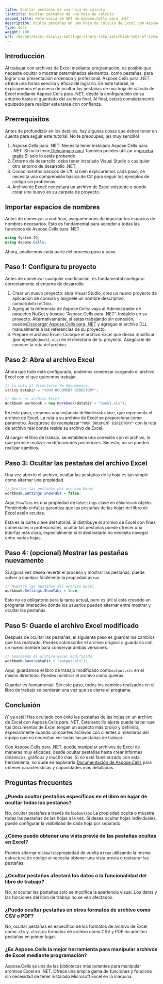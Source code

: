```yaml
---
title: Ocultar pestañas de una hoja de cálculo
linktitle: Ocultar pestañas de una hoja de cálculo
second_title: Referencia de API de Aspose.Cells para .NET
description: Oculte pestañas en una hoja de cálculo de Excel con Aspose.Cells para .NET. Aprenda a ocultar y mostrar pestañas de hojas de cálculo mediante programación en tan solo unos sencillos pasos.
type: docs
weight: 100
url: /es/net/excel-display-settings-csharp-tutorials/hide-tabs-of-spreadsheet/
---
```

## Introducción

Al trabajar con archivos de Excel mediante programación, es posible que necesite ocultar o mostrar determinados elementos, como pestañas, para lograr una presentación ordenada y profesional. Aspose.Cells para .NET ofrece una forma sencilla y eficaz de lograrlo. En este tutorial, le explicaremos el proceso de ocultar las pestañas de una hoja de cálculo de Excel mediante Aspose.Cells para .NET, desde la configuración de su entorno hasta el guardado del archivo final. Al final, estará completamente equipado para realizar esta tarea con confianza.

## Prerrequisitos

Antes de profundizar en los detalles, hay algunas cosas que debes tener en cuenta para seguir este tutorial. No te preocupes, ¡es muy sencillo!

1.  Aspose.Cells para .NET: Necesita tener instalado Aspose.Cells para .NET. Si no lo tiene,[Descárgalo aquí](https://releases.aspose.com/cells/net/) También puedes utilizar un[prueba gratis](https://releases.aspose.com/) Si solo lo estás probando.
2. Entorno de desarrollo: debe tener instalado Visual Studio o cualquier otro entorno de desarrollo .NET.
3. Conocimientos básicos de C#: si bien explicaremos cada paso, se necesita una comprensión básica de C# para seguir los ejemplos de código sin problemas.
4. Archivo de Excel: necesitará un archivo de Excel existente o puede crear uno nuevo en su carpeta de proyecto.

## Importar espacios de nombres

Antes de comenzar a codificar, asegurémonos de importar los espacios de nombres necesarios. Esto es fundamental para acceder a todas las funciones de Aspose.Cells para .NET.

```csharp
using System.IO;
using Aspose.Cells;
```

Ahora, analicemos cada parte del proceso paso a paso.

## Paso 1: Configura tu proyecto

Antes de comenzar cualquier codificación, es fundamental configurar correctamente el entorno de desarrollo.

1.  Crear un nuevo proyecto: abra Visual Studio, cree un nuevo proyecto de aplicación de consola y asígnele un nombre descriptivo, como`HideExcelTabs`.
2. Agregue la referencia de Aspose.Cells: vaya al Administrador de paquetes NuGet y busque “Aspose.Cells para .NET”. Instálelo en su proyecto.
 Alternativamente, si estás trabajando sin conexión, puedes[Descargar Aspose.Cells para .NET](https://releases.aspose.com/cells/net/) y agregue el archivo DLL manualmente a las referencias de su proyecto.
3. Prepare el archivo Excel: Coloque el archivo Excel que desea modificar (por ejemplo,`book1.xls`) en el directorio de tu proyecto. Asegúrate de conocer la ruta del archivo.

## Paso 2: Abra el archivo Excel

Ahora que todo está configurado, podemos comenzar cargando el archivo Excel con el que queremos trabajar.

```csharp
// La ruta al directorio de documentos.
string dataDir = "YOUR DOCUMENT DIRECTORY";

// Abrir el archivo Excel
Workbook workbook = new Workbook(dataDir + "book1.xls");
```

 En este paso, creamos una instancia del`Workbook` clase, que representa el archivo de Excel. La ruta a su archivo de Excel se proporciona como parámetro. Asegúrese de reemplazar`"YOUR DOCUMENT DIRECTORY"` con la ruta de archivo real donde reside su archivo de Excel.

Al cargar el libro de trabajo, se establece una conexión con el archivo, lo que permite realizar modificaciones posteriores. Sin esto, no se pueden realizar cambios.

## Paso 3: Ocultar las pestañas del archivo Excel

Una vez abierto el archivo, ocultar las pestañas de la hoja es tan simple como alternar una propiedad.

```csharp
// Ocultar las pestañas del archivo Excel
workbook.Settings.ShowTabs = false;
```

 Aquí,`ShowTabs` es una propiedad de la`Settings` clase en el`Workbook` objeto. Poniéndolo en`false` garantiza que las pestañas de las hojas del libro de Excel estén ocultas.

Esta es la parte clave del tutorial. Si distribuye el archivo de Excel con fines comerciales o profesionales, ocultar las pestañas puede ofrecer una interfaz más clara, especialmente si el destinatario no necesita navegar entre varias hojas.

## Paso 4: (opcional) Mostrar las pestañas nuevamente

 Si alguna vez desea revertir el proceso y mostrar las pestañas, puede volver a cambiar fácilmente la propiedad a`true`.

```csharp
// Muestra las pestañas del archivo Excel
workbook.Settings.ShowTabs = true;
```

Esto no es obligatorio para la tarea actual, pero es útil si está creando un programa interactivo donde los usuarios pueden alternar entre mostrar y ocultar las pestañas.

## Paso 5: Guarde el archivo Excel modificado

Después de ocultar las pestañas, el siguiente paso es guardar los cambios que has realizado. Puedes sobrescribir el archivo original o guardarlo con un nuevo nombre para conservar ambas versiones.

```csharp
// Guardando el archivo Excel modificado
workbook.Save(dataDir + "output.xls");
```

 Aquí, guardamos el libro de trabajo modificado como`output.xls` en el mismo directorio. Puedes nombrar el archivo como quieras.

Guardar es fundamental. Sin este paso, todos los cambios realizados en el libro de trabajo se perderán una vez que se cierre el programa.

## Conclusión

¡Y ya está! Has ocultado con éxito las pestañas de las hojas en un archivo de Excel con Aspose.Cells para .NET. Este sencillo ajuste puede hacer que tus documentos de Excel tengan un aspecto más prolijo y definido, especialmente cuando compartes archivos con clientes o miembros del equipo que no necesitan ver todas las pestañas de trabajo.

 Con Aspose.Cells para .NET, puede manipular archivos de Excel de maneras muy eficaces, desde ocultar pestañas hasta crear informes dinámicos, gráficos y mucho más. Si no está familiarizado con esta herramienta, no dude en explorarla.[Documentación de Aspose.Cells](https://reference.aspose.com/cells/net/) para obtener características y capacidades más detalladas.

## Preguntas frecuentes

### ¿Puedo ocultar pestañas específicas en el libro en lugar de ocultar todas las pestañas?  
 No, ocultar pestañas a través de la`ShowTabs` La propiedad oculta o muestra todas las pestañas de las hojas a la vez. Si desea ocultar hojas individuales, puede configurar la visibilidad de cada hoja por separado.

### ¿Cómo puedo obtener una vista previa de las pestañas ocultas en Excel?  
 Puedes alternar el`ShowTabs`propiedad de vuelta a`true` utilizando la misma estructura de código si necesita obtener una vista previa o restaurar las pestañas.

### ¿Ocultar pestañas afectará los datos o la funcionalidad del libro de trabajo?  
No, al ocultar las pestañas solo se modifica la apariencia visual. Los datos y las funciones del libro de trabajo no se ven afectados.

### ¿Puedo ocultar pestañas en otros formatos de archivo como CSV o PDF?  
 No, ocultar pestañas es específico de los formatos de archivo de Excel como`.xls` y`.xlsx`Los formatos de archivo como CSV y PDF no admiten pestañas en primer lugar.

### ¿Es Aspose.Cells la mejor herramienta para manipular archivos de Excel mediante programación?  
Aspose.Cells es una de las bibliotecas más potentes para manipular archivos Excel en .NET. Ofrece una amplia gama de funciones y funciona sin necesidad de tener instalado Microsoft Excel en la máquina.